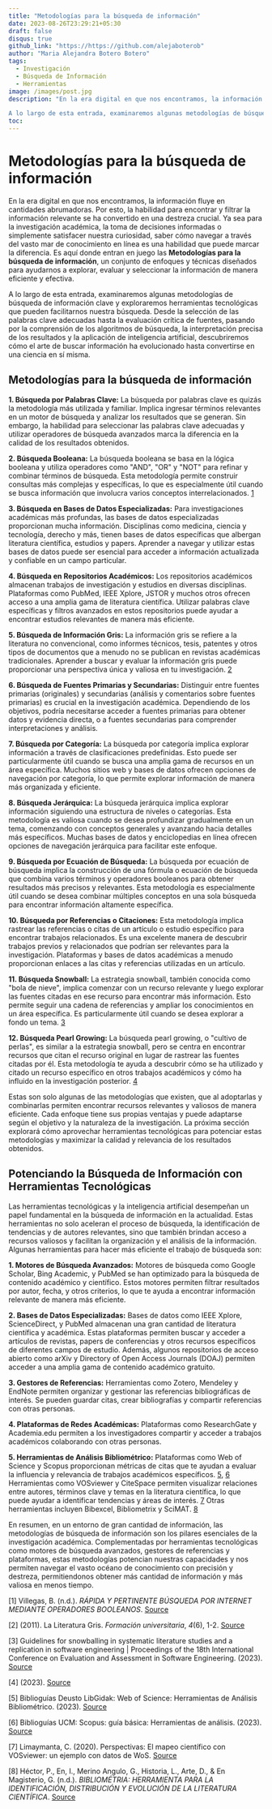 ```yaml
---
title: "Metodologías para la búsqueda de información"
date: 2023-08-26T23:29:21+05:30
draft: false
disqus: true
github_link: "https://https://github.com/alejaboterob"
author: "Maria Alejandra Botero Botero"
tags:
  - Investigación
  - Búsqueda de Información
  - Herramientas
image: /images/post.jpg
description: "En la era digital en que nos encontramos, la información fluye en cantidades abrumadoras. Por esto, la habilidad para encontrar y filtrar la información relevante se ha convertido en una destreza crucial. Ya sea para la investigación académica, la toma de decisiones informadas o simplemente satisfacer nuestra curiosidad, saber cómo navegar a través del vasto mar de conocimiento en línea es una habilidad que puede marcar la diferencia. Es aquí donde entran en juego las **Metodologías para la búsqueda de información**, un conjunto de enfoques y técnicas diseñados para ayudarnos a explorar, evaluar y seleccionar la información de manera eficiente y efectiva.

A lo largo de esta entrada, examinaremos algunas metodologías de búsqueda de información clave y exploraremos herramientas tecnológicas que pueden facilitarnos nuestra búsqueda. Desde la selección de las palabras clave adecuadas hasta la evaluación crítica de fuentes, pasando por la comprensión de los algoritmos de búsqueda, la interpretación precisa de los resultados y la aplicación de inteligencia artificial, descubriremos cómo el arte de buscar información ha evolucionado hasta convertirse en una ciencia en sí misma."
toc:
---
```




# Metodologías para la búsqueda de información

En la era digital en que nos encontramos, la información fluye en cantidades abrumadoras. Por esto, la habilidad para encontrar y filtrar la información relevante se ha convertido en una destreza crucial. Ya sea para la investigación académica, la toma de decisiones informadas o simplemente satisfacer nuestra curiosidad, saber cómo navegar a través del vasto mar de conocimiento en línea es una habilidad que puede marcar la diferencia. Es aquí donde entran en juego las **Metodologías para la búsqueda de información**, un conjunto de enfoques y técnicas diseñados para ayudarnos a explorar, evaluar y seleccionar la información de manera eficiente y efectiva.

A lo largo de esta entrada, examinaremos algunas metodologías de búsqueda de información clave y exploraremos herramientas tecnológicas que pueden facilitarnos nuestra búsqueda. Desde la selección de las palabras clave adecuadas hasta la evaluación crítica de fuentes, pasando por la comprensión de los algoritmos de búsqueda, la interpretación precisa de los resultados y la aplicación de inteligencia artificial, descubriremos cómo el arte de buscar información ha evolucionado hasta convertirse en una ciencia en sí misma.

## Metodologías para la búsqueda de información

**1. Búsqueda por Palabras Clave:** La búsqueda por palabras clave es quizás la metodología más utilizada y familiar. Implica ingresar términos relevantes en un motor de búsqueda y analizar los resultados que se generan. Sin embargo, la habilidad para seleccionar las palabras clave adecuadas y utilizar operadores de búsqueda avanzados marca la diferencia en la calidad de los resultados obtenidos. 

**2. Búsqueda Booleana:** La búsqueda booleana se basa en la lógica booleana y utiliza operadores como "AND", "OR" y "NOT" para refinar y combinar términos de búsqueda. Esta metodología permite construir consultas más complejas y específicas, lo que es especialmente útil cuando se busca información que involucra varios conceptos interrelacionados. [1](https://www.redalyc.org/pdf/499/49900808.pdf)

**3. Búsqueda en Bases de Datos Especializadas:** Para investigaciones académicas más profundas, las bases de datos especializadas proporcionan mucha información. Disciplinas como medicina, ciencia y tecnología, derecho y más, tienen bases de datos específicas que albergan literatura científica, estudios y papers. Aprender a navegar y utilizar estas bases de datos puede ser esencial para acceder a información actualizada y confiable en un campo particular. 

**4. Búsqueda en Repositorios Académicos:** Los repositorios académicos almacenan trabajos de investigación y estudios en diversas disciplinas. Plataformas como PubMed, IEEE Xplore, JSTOR y muchos otros ofrecen acceso a una amplia gama de literatura científica. Utilizar palabras clave específicas y filtros avanzados en estos repositorios puede ayudar a encontrar estudios relevantes de manera más eficiente. 

**5. Búsqueda de Información Gris:** La información gris se refiere a la literatura no convencional, como informes técnicos, tesis, patentes y otros tipos de documentos que a menudo no se publican en revistas académicas tradicionales. Aprender a buscar y evaluar la información gris puede proporcionar una perspectiva única y valiosa en tu investigación. [2](https://www.scielo.cl/scielo.php?script=sci_arttext&pid=S0718-50062011000600001)

**6. Búsqueda de Fuentes Primarias y Secundarias:** Distinguir entre fuentes primarias (originales) y secundarias (análisis y comentarios sobre fuentes primarias) es crucial en la investigación académica. Dependiendo de los objetivos, podría necesitarse acceder a fuentes primarias para obtener datos y evidencia directa, o a fuentes secundarias para comprender interpretaciones y análisis. 

**7. Búsqueda por Categoría:** La búsqueda por categoría implica explorar información a través de clasificaciones predefinidas. Esto puede ser particularmente útil cuando se busca una amplia gama de recursos en un área específica. Muchos sitios web y bases de datos ofrecen opciones de navegación por categoría, lo que permite explorar información de manera más organizada y eficiente. 

**8. Búsqueda Jerárquica:** La búsqueda jerárquica implica explorar información siguiendo una estructura de niveles o categorías. Esta metodología es valiosa cuando se desea profundizar gradualmente en un tema, comenzando con conceptos generales y avanzando hacia detalles más específicos. Muchas bases de datos y enciclopedias en línea ofrecen opciones de navegación jerárquica para facilitar este enfoque. 

**9. Búsqueda por Ecuación de Búsqueda:** La búsqueda por ecuación de búsqueda implica la construcción de una fórmula o ecuación de búsqueda que combina varios términos y operadores booleanos para obtener resultados más precisos y relevantes. Esta metodología es especialmente útil cuando se desea combinar múltiples conceptos en una sola búsqueda para encontrar información altamente específica. 

**10. Búsqueda por Referencias o Citaciones:** Esta metodología implica rastrear las referencias o citas de un artículo o estudio específico para encontrar trabajos relacionados. Es una excelente manera de descubrir trabajos previos y relacionados que podrían ser relevantes para la investigación. Plataformas y bases de datos académicas a menudo proporcionan enlaces a las citas y referencias utilizadas en un artículo. 

**11. Búsqueda Snowball:** La estrategia snowball, también conocida como "bola de nieve", implica comenzar con un recurso relevante y luego explorar las fuentes citadas en ese recurso para encontrar más información. Esto permite seguir una cadena de referencias y ampliar los conocimientos en un área específica. Es particularmente útil cuando se desea explorar a fondo un tema. [3](https://dl.acm.org/doi/pdf/10.1145/2601248.2601268?casa_token=v8yzgnMCpdsAAAAA:H3b_bZJwWkfDUIiSQLJowv37-44t7b8t8C8LLnGqJVp22IUSamY5I6pSMgQG-2tfckqminvnLYkKBg)


**12. Búsqueda Pearl Growing:** La búsqueda pearl growing, o "cultivo de perlas", es similar a la estrategia snowball, pero se centra en encontrar recursos que citan el recurso original en lugar de rastrear las fuentes citadas por él. Esta metodología te ayuda a descubrir cómo se ha utilizado y citado un recurso específico en otros trabajos académicos y cómo ha influido en la investigación posterior. [4](https://d1wqtxts1xzle7.cloudfront.net/50717144/Unpacking_your_literature_search_toolbox20161204-3075-1dn6qfh-libre.pdf?1480921127=&response-content-disposition=inline%3B+filename%3DUnpacking_your_literature_search_toolbox.pdf&Expires=1693281907&Signature=Jx2tCvghjMn~~HVUkphjMIW0cGw0MQnud7uBNjHr4Dj~7OgdeBDgPoCm6fNQ6I7TMjAhvetQDXWz~8ZiI~FZ0eFVXF4ZaX2FJBEUufEtfJISScExhziqTd2YqJvEo6Nos-jPmZMvuYveRddqaPI0z0fqeRmetOWGWCBv-qiXlJVBWDt7BvQMsYMU3MWwgG7UtVS9~ICiM9Qh-CjupLOSTLQAn07iBYYd4~x6q3y7Oi41TMPRBCg7damokCUOzL3KAR-fDwObKUPsx0ktXHJUB3~73sMnxHzMNzlOZWrp3nmdR-3uoS1nYLvcEGv0zkzF4FSCmlsfrA1qjz4onlhmQQ__&Key-Pair-Id=APKAJLOHF5GGSLRBV4ZA)

Estas son solo algunas de las metodologías que existen, que al adoptarlas y combinarlas permiten encontrar recursos relevantes y valiosos de manera eficiente. Cada enfoque tiene sus propias ventajas y puede adaptarse según el objetivo y la naturaleza de la investigación. La próxima sección explorará cómo aprovechar herramientas tecnológicas para potenciar estas metodologías y maximizar la calidad y relevancia de los resultados obtenidos.

## **Potenciando la Búsqueda de Información con Herramientas Tecnológicas**

Las herramientas tecnológicas y la inteligencia artificial desempeñan un papel fundamental en la búsqueda de información en la actualidad. Estas herramientas no solo aceleran el proceso de búsqueda, la identificación de tendencias y de autores relevantes, sino que también brindan acceso a recursos valiosos y facilitan la organización y el análisis de la información. Algunas herramientas para hacer más eficiente el trabajo de búsqueda son:

**1. Motores de Búsqueda Avanzados:** Motores de búsqueda como Google Scholar, Bing Academic, y PubMed se han optimizado para la búsqueda de contenido académico y científico. Estos motores permiten filtrar resultados por autor, fecha, y otros criterios, lo que te ayuda a encontrar información relevante de manera más eficiente. 

**2. Bases de Datos Especializadas:** Bases de datos como IEEE Xplore, ScienceDirect, y PubMed almacenan una gran cantidad de literatura científica y académica. Estas plataformas permiten buscar y acceder a artículos de revistas, papers de conferencias y otros recursos específicos de diferentes campos de estudio. Además, algunos repositorios de acceso abierto como arXiv y Directory of Open Access Journals (DOAJ) permiten acceder a una amplia gama de contenido académico gratuito. 

**3. Gestores de Referencias:** Herramientas como Zotero, Mendeley y EndNote permiten organizar y gestionar las referencias bibliográficas de interés. Se pueden guardar citas, crear bibliografías y compartir referencias con otras personas.

**4. Plataformas de Redes Académicas:** Plataformas como ResearchGate y Academia.edu permiten a los investigadores compartir y acceder a trabajos académicos colaborando con otras personas.

**5. Herramientas de Análisis Bibliométrico:** Plataformas como Web of Science y Scopus proporcionan métricas de citas que te ayudan a evaluar la influencia y relevancia de trabajos académicos específicos. [5](https://biblioguias.biblioteca.deusto.es/c.php?g=149255&p=982276), [6](https://biblioguias.ucm.es/scopus/analisis#:~:text=Scopus%20no%20solo%20es%20una,evaluaci%C3%B3n%20de%20la%20actividad%20cient%C3%ADfica)  Herramientas como VOSviewer y CiteSpace permiten visualizar relaciones entre autores, términos clave y temas en la literatura científica, lo que puede ayudar a identificar tendencias y áreas de interés. [7](https://www.revistaotlet.com/tips-cesar-limaymanta-mapeo-cientifico-con-vosviewer/) Otras herramientas incluyen Bibexcel, Bibliometrix y SciMAT. [8](http://www.calatayud.uned.es/web/actividades/revista-anales/26/2-3-Perez-Merino.pdf)

En resumen, en un entorno de gran cantidad de información, las metodologías de búsqueda de información son los pilares esenciales de la investigación académica. Complementadas por herramientas tecnológicas como motores de búsqueda avanzados, gestores de referencias y plataformas, estas metodologías potencian nuestras capacidades y nos permiten navegar el vasto océano de conocimiento con precisión y destreza, permitiendonos obtener más cantidad de información y más valiosa en menos tiempo.

[1] Villegas, B. (n.d.). _RÁPIDA Y PERTINENTE BÚSQUEDA POR INTERNET MEDIANTE OPERADORES BOOLEANOS_. [Source](https://www.redalyc.org/pdf/499/49900808.pdf)

[2] (2011). La Literatura Gris. _Formación universitaria_, _4_(6), 1-2. [Source](https://dx.doi.org/10.4067/S0718-50062011000600001)

[3] Guidelines for snowballing in systematic literature studies and a replication in software engineering | Proceedings of the 18th International Conference on Evaluation and Assessment in Software Engineering. (2023). [Source](https://dl.acm.org/doi/pdf/10.1145/2601248.2601268?casa_token=v8yzgnMCpdsAAAAA:H3b_bZJwWkfDUIiSQLJowv37-44t7b8t8C8LLnGqJVp22IUSamY5I6pSMgQG-2tfckqminvnLYkKBg)

[4] (2023). [Source](https://d1wqtxts1xzle7.cloudfront.net/50717144/Unpacking_your_literature_search_toolbox20161204-3075-1dn6qfh-libre.pdf?1480921127=&response-content-disposition=inline%3B+filename%3DUnpacking_your_literature_search_toolbox.pdf&Expires=1693281907&Signature=Jx2tCvghjMn~~HVUkphjMIW0cGw0MQnud7uBNjHr4Dj~7OgdeBDgPoCm6fNQ6I7TMjAhvetQDXWz~8ZiI~FZ0eFVXF4ZaX2FJBEUufEtfJISScExhziqTd2YqJvEo6Nos-jPmZMvuYveRddqaPI0z0fqeRmetOWGWCBv-qiXlJVBWDt7BvQMsYMU3MWwgG7UtVS9~ICiM9Qh-CjupLOSTLQAn07iBYYd4~x6q3y7Oi41TMPRBCg7damokCUOzL3KAR-fDwObKUPsx0ktXHJUB3~73sMnxHzMNzlOZWrp3nmdR-3uoS1nYLvcEGv0zkzF4FSCmlsfrA1qjz4onlhmQQ__&Key-Pair-Id=APKAJLOHF5GGSLRBV4ZA)

[5] Biblioguías Deusto LibGidak: Web of Science: Herramientas de Análisis Bibliométrico. (2023). [Source](https://biblioguias.biblioteca.deusto.es/c.php?g=149255&p=982276)

[6] Biblioguías UCM: Scopus: guía básica: Herramientas de análisis. (2023). [Source](https://biblioguias.ucm.es/scopus/analisis#:~:text=Scopus%20no%20solo%20es%20una,evaluaci%C3%B3n%20de%20la%20actividad%20cient%C3%ADfica.)

[7] Limaymanta, C. (2020). Perspectivas: El mapeo científico con VOSviewer: un ejemplo con datos de WoS. [Source](https://www.revistaotlet.com/tips-cesar-limaymanta-mapeo-cientifico-con-vosviewer/)

[8] Héctor, P., En, I., Merino Angulo, G., Historia, L., Arte, D., & En Magisterio, G. (n.d.). _BIBLIOMÉTRIA: HERRAMIENTA PARA LA IDENTIFICACIÓN, DISTRIBUCIÓN Y EVOLUCIÓN DE LA LITERATURA CIENTÍFICA_. [Source](http://www.calatayud.uned.es/web/actividades/revista-anales/26/2-3-Perez-Merino.pdf)